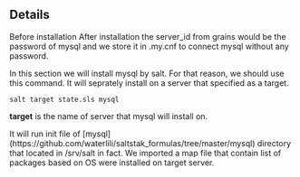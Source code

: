 Details
---------------
Before installation
After installation the server_id from grains would be the password of mysql and we store it in .my.cnf to connect mysql without any password.

In this section we will install mysql by salt. For that reason, we should use this command. It will seprately install on a server that specified as a target.

```
salt target state.sls mysql
```

<strong>target</strong> is the name of server that mysql will install on.
<p> It will run init file of [mysql](https://github.com/waterlili/saltstak_formulas/tree/master/mysql) directory that located in /srv/salt in fact. We imported a map file that contain list of packages based on OS were installed on target server. </p>


